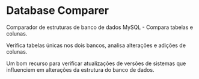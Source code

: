 # Database Comparer

Comparador de estruturas de banco de dados MySQL - Compara tabelas e colunas.

Verifica tabelas únicas nos dois bancos, analisa alterações e adições de colunas.

Um bom recurso para verificar atualizações de versões de sistemas que influenciem em alterações da estrutura do banco de dados.

